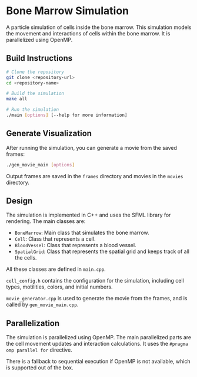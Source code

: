 # Bone Marrow Simulation

A particle simulation of cells inside the bone marrow. This simulation models the movement and interactions of cells within the bone marrow. It is parallelized using OpenMP.

## Build Instructions

```bash
# Clone the repository
git clone <repository-url>
cd <repository-name>

# Build the simulation
make all

# Run the simulation
./main [options] [--help for more information]
```

## Generate Visualization

After running the simulation, you can generate a movie from the saved frames:

```bash
./gen_movie_main [options]
```

Output frames are saved in the `frames` directory and movies in the `movies` directory.

## Design

The simulation is implemented in C++ and uses the SFML library for rendering. The main classes are:

- `BoneMarrow`: Main class that simulates the bone marrow.
- `Cell`: Class that represents a cell.
- `BloodVessel`: Class that represents a blood vessel.
- `SpatialGrid`: Class that represents the spatial grid and keeps track of all the cells.

All these classes are defined in `main.cpp`.

`cell_config.h` contains the configuration for the simulation, including cell types, motilities, colors, and initial numbers.

`movie_generator.cpp` is used to generate the movie from the frames, and is called by `gen_movie_main.cpp`.

## Parallelization

The simulation is parallelized using OpenMP. The main parallelized parts are the cell movement updates and interaction calculations. It uses the `#pragma omp parallel for` directive.

There is a fallback to sequential execution if OpenMP is not available, which is supported out of the box.

